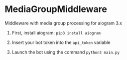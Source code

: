 # MediaGroupMiddleware
Middleware with media group processing for aiogram 3.x

1) First, install aiogram:
`pip3 install aiogram`

2) Insert your bot token into the `api_token` variable

3) Launch the bot using the command `python3 main.py`